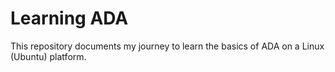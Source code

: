 # Learning ADA

This repository documents my journey to learn the basics of ADA on a Linux (Ubuntu) platform.


